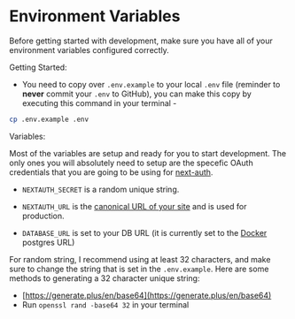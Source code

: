 # Environment Variables

Before getting started with development, make sure you have all of your environment variables configured correctly.

Getting Started:

- You need to copy over `.env.example` to your local `.env` file (reminder to **never** commit your `.env` to GitHub), you can make this copy by executing this command in your terminal -

```bash
cp .env.example .env
```

Variables:

Most of the variables are setup and ready for you to start development. The only ones you will absolutely need to setup are the specefic OAuth credentials that you are going to be using for [next-auth](https://next-auth.js.org/).

- `NEXTAUTH_SECRET` is a random unique string.

- `NEXTAUTH_URL` is the [canonical URL of your site](https://next-auth.js.org/configuration/options) and is used for production.

- `DATABASE_URL` is set to your DB URL (it is currently set to the [Docker](./Docker.md) postgres URL)

For random string, I recommend using at least 32 characters, and make sure to change the string that is set in the `.env.example`. Here are some methods to generating a 32 character unique string:

- [https://generate.plus/en/base64](https://generate.plus/en/base64)
- Run `openssl rand -base64 32` in your terminal